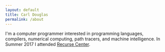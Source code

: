 ```yaml
---
layout: default
title: Carl Douglas
permalink: /about
---
```


I'm a computer programmer interested in programming languages, compilers,
numerical computing, path tracers, and machine intelligence.
In Summer 2017 I attended [Recurse Center](https://www.recurse.com/scout/click?t=9bdfc420162fc68c30bd97604e869234).
